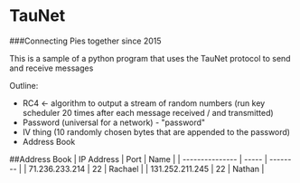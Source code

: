 TauNet
=============
###Connecting Pies together since 2015

This is a sample of a python program that uses the TauNet protocol to send and receive messages


Outline:
- RC4 <- algorithm to output a stream of random numbers (run key scheduler 20 times after each message received / and transmitted)
- Password (universal for a network) - "password"
- IV thing (10 randomly chosen bytes that are appended to the password)
- Address Book


##Address Book
| IP Address      | Port  | Name     |
| --------------- | ----- | -------- |
| 71.236.233.214  | 22    | Rachael  |
| 131.252.211.245 | 22    | Nathan   |
